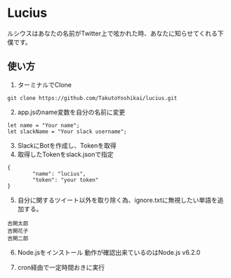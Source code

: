 # Lucius
ルシウスはあなたの名前がTwitter上で呟かれた時、あなたに知らせてくれる下僕です。

## 使い方
1. ターミナルでClone
```
git clone https://github.com/TakutoYoshikai/lucius.git
```
2. app.jsのname変数を自分の名前に変更
```
let name = "Your name";
let slackName = "Your slack username";
```
3. SlackにBotを作成し、Tokenを取得
4. 取得したTokenをslack.jsonで指定
```
{
        "name": "lucius",
        "token": "your token"
}
```

5. 自分に関するツイート以外を取り除く為、ignore.txtに無視したい単語を追加する。
```
吉開太郎
吉開花子
吉開二郎
```
6. Node.jsをインストール
動作が確認出来ているのはNode.js v6.2.0

7. cron経由で一定時間おきに実行
